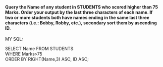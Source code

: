 #### Query the Name of any student in STUDENTS who scored higher than 75 Marks. Order your output by the last three characters of each name. If two or more students both have names ending in the same last three characters (i.e.: Bobby, Robby, etc.), secondary sort them by ascending ID.

MY SQL:

SELECT Name FROM STUDENTS<br>
WHERE Marks>75<br>
ORDER BY RIGHT(Name,3) ASC, ID ASC;
